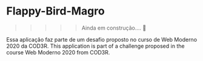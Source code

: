 # Flappy-Bird-Magro

>>>>> Ainda em construção....  :construction_worker:


Essa aplicação faz parte de um desafio proposto no curso de Web Moderno 2020 da COD3R.
This application is part of a challenge proposed in the course Web Moderno 2020 from COD3R.
